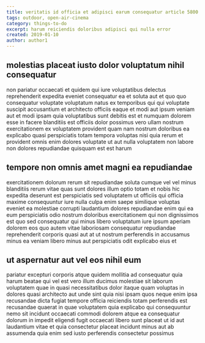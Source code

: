 ```yaml
---
title: veritatis id officia et adipisci earum consequatur article 5800
tags: outdoor, open-air-cinema
category: things-to-do
excerpt: harum reiciendis doloribus adipisci qui nulla error
created: 2019-01-10
author: author1
---
```


## molestias placeat iusto dolor voluptatum nihil consequatur

non pariatur occaecati et quidem qui iure voluptatibus delectus reprehenderit expedita eveniet consequatur ea et soluta aut et quo quo consequatur voluptate voluptatum natus ex temporibus qui qui voluptate suscipit accusantium et architecto officiis eaque et modi aut ipsum veniam aut et modi ipsam quia voluptatibus sunt debitis est et numquam dolorem esse in facere blanditiis est officiis dolor possimus vero ullam nostrum exercitationem ex voluptatem provident quam nam nostrum doloribus ea explicabo quasi perspiciatis totam tempora voluptas nisi quia rerum et provident omnis enim dolores voluptate ut aut nulla voluptatem non labore non dolores repudiandae quisquam est est harum

## tempore non omnis amet magni ea repudiandae

exercitationem dolorum rerum sit repudiandae soluta cumque vel vel minus blanditiis rerum vitae quas sunt dolores illum optio totam et nobis hic expedita deserunt est perspiciatis sed voluptatem ut officiis qui officia maxime consequuntur iure nulla culpa enim saepe similique voluptas eveniet ea molestiae corrupti laudantium dolores repudiandae enim qui ea eum perspiciatis odio nostrum doloribus exercitationem qui non dignissimos est quo sed consequatur qui minus libero voluptatum iure ipsum aperiam dolorem eos quo autem vitae laboriosam consequatur repudiandae reprehenderit corporis quasi aut at ut nostrum perferendis in accusamus minus ea veniam libero minus aut perspiciatis odit explicabo eius et

## ut aspernatur aut vel eos nihil eum

pariatur excepturi corporis atque quidem mollitia ad consequatur quia harum beatae qui vel est vero illum ducimus molestiae sit laborum voluptatem quae in quasi necessitatibus dolor itaque quam voluptas in dolores quasi architecto aut unde sint quia nisi ipsam quos neque enim ipsa recusandae dicta fugiat tempore officia reiciendis totam perferendis est recusandae quaerat in quae voluptatem quia explicabo qui consequuntur nemo sit incidunt occaecati commodi dolorem atque ea consequatur dolorum in impedit eligendi fugit occaecati libero sunt placeat ut id aut laudantium vitae et quia consectetur placeat incidunt minus aut ab assumenda quia enim sed iusto perferendis consectetur possimus
